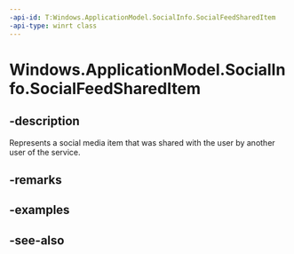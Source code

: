 ```yaml
---
-api-id: T:Windows.ApplicationModel.SocialInfo.SocialFeedSharedItem
-api-type: winrt class
---
```


<!-- Class syntax.
public class SocialFeedSharedItem : Windows.ApplicationModel.SocialInfo.ISocialFeedSharedItem
-->

# Windows.ApplicationModel.SocialInfo.SocialFeedSharedItem

## -description
Represents a social media item that was shared with the user by another user of the service.

## -remarks

## -examples

## -see-also
